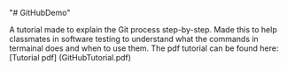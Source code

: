 "# GitHubDemo" 

A tutorial made to explain the Git process step-by-step.
Made this to help classmates in software testing to understand what the commands in termainal does and when to use them. 
The pdf tutorial can be found here: [Tutorial pdf] (GitHubTutorial.pdf)
